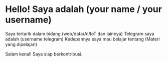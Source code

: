 # Hello! Saya adalah (your name / your username)

Saya tertarik dalam bidang (web/data/AI/IoT dan lainnya)
Telegram saya adalah (username telegram)
Kedepannya saya mau belajar tentang (Materi yang dipelajari)

Salam kenal! Saya siap berkontribusi.
